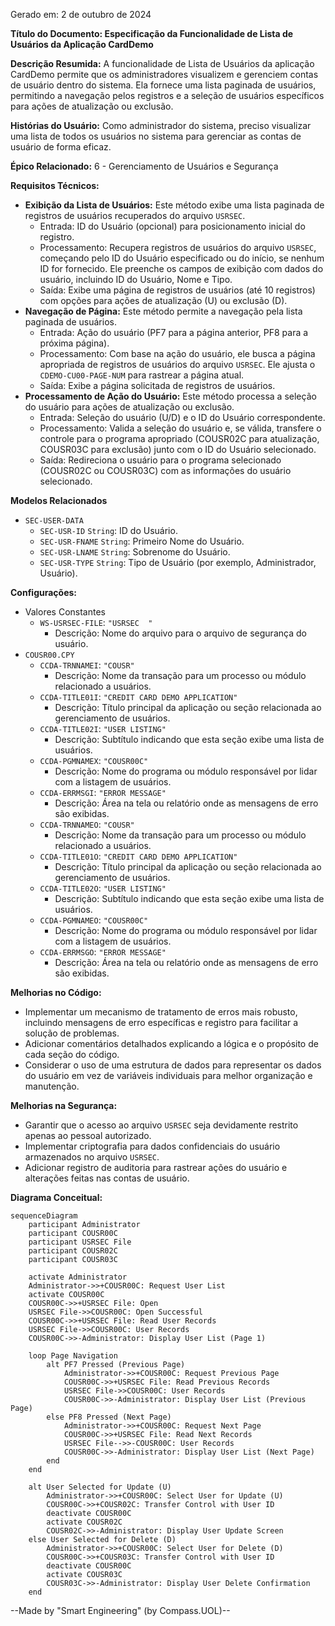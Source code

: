Gerado em: 2 de outubro de 2024

**Título do Documento: Especificação da Funcionalidade de Lista de Usuários da Aplicação CardDemo**

**Descrição Resumida:**
A funcionalidade de Lista de Usuários da aplicação CardDemo permite que os administradores visualizem e gerenciem contas de usuário dentro do sistema. Ela fornece uma lista paginada de usuários, permitindo a navegação pelos registros e a seleção de usuários específicos para ações de atualização ou exclusão.

**Histórias do Usuário:**
Como administrador do sistema, preciso visualizar uma lista de todos os usuários no sistema para gerenciar as contas de usuário de forma eficaz.

**Épico Relacionado:**
6 - Gerenciamento de Usuários e Segurança

**Requisitos Técnicos:**
- **Exibição da Lista de Usuários:** Este método exibe uma lista paginada de registros de usuários recuperados do arquivo `USRSEC`.
  - Entrada: ID do Usuário (opcional) para posicionamento inicial do registro.
  - Processamento: Recupera registros de usuários do arquivo `USRSEC`, começando pelo ID do Usuário especificado ou do início, se nenhum ID for fornecido. Ele preenche os campos de exibição com dados do usuário, incluindo ID do Usuário, Nome e Tipo.
  - Saída: Exibe uma página de registros de usuários (até 10 registros) com opções para ações de atualização (U) ou exclusão (D).
- **Navegação de Página:** Este método permite a navegação pela lista paginada de usuários.
  - Entrada: Ação do usuário (PF7 para a página anterior, PF8 para a próxima página).
  - Processamento: Com base na ação do usuário, ele busca a página apropriada de registros de usuários do arquivo `USRSEC`. Ele ajusta o `CDEMO-CU00-PAGE-NUM` para rastrear a página atual.
  - Saída: Exibe a página solicitada de registros de usuários.
- **Processamento de Ação do Usuário:** Este método processa a seleção do usuário para ações de atualização ou exclusão.
  - Entrada: Seleção do usuário (U/D) e o ID do Usuário correspondente.
  - Processamento: Valida a seleção do usuário e, se válida, transfere o controle para o programa apropriado (COUSR02C para atualização, COUSR03C para exclusão) junto com o ID do Usuário selecionado.
  - Saída: Redireciona o usuário para o programa selecionado (COUSR02C ou COUSR03C) com as informações do usuário selecionado.

**Modelos Relacionados**
- `SEC-USER-DATA`
  - `SEC-USR-ID` `String`: ID do Usuário.
  - `SEC-USR-FNAME` `String`: Primeiro Nome do Usuário.
  - `SEC-USR-LNAME` `String`: Sobrenome do Usuário.
  - `SEC-USR-TYPE` `String`: Tipo de Usuário (por exemplo, Administrador, Usuário).

**Configurações:**
- Valores Constantes
  - `WS-USRSEC-FILE`: `"USRSEC  "`
	- Descrição: Nome do arquivo para o arquivo de segurança do usuário.
- `COUSR00.CPY`
  - `CCDA-TRNNAMEI`: `"COUSR"`
	- Descrição: Nome da transação para um processo ou módulo relacionado a usuários.
  - `CCDA-TITLE01I`: `"CREDIT CARD DEMO APPLICATION"`
	- Descrição: Título principal da aplicação ou seção relacionada ao gerenciamento de usuários.
  - `CCDA-TITLE02I`: `"USER LISTING"`
	- Descrição: Subtítulo indicando que esta seção exibe uma lista de usuários.
  - `CCDA-PGMNAMEX`: `"COUSR00C"`
	- Descrição: Nome do programa ou módulo responsável por lidar com a listagem de usuários.
  - `CCDA-ERRMSGI`: `"ERROR MESSAGE"`
	- Descrição: Área na tela ou relatório onde as mensagens de erro são exibidas.
  - `CCDA-TRNNAMEO`: `"COUSR"`
	- Descrição: Nome da transação para um processo ou módulo relacionado a usuários.
  - `CCDA-TITLE01O`: `"CREDIT CARD DEMO APPLICATION"`
	- Descrição: Título principal da aplicação ou seção relacionada ao gerenciamento de usuários.
  - `CCDA-TITLE02O`: `"USER LISTING"`
	- Descrição: Subtítulo indicando que esta seção exibe uma lista de usuários.
  - `CCDA-PGMNAMEO`: `"COUSR00C"`
	- Descrição: Nome do programa ou módulo responsável por lidar com a listagem de usuários.
  - `CCDA-ERRMSGO`: `"ERROR MESSAGE"`
	- Descrição: Área na tela ou relatório onde as mensagens de erro são exibidas.

**Melhorias no Código:**
- Implementar um mecanismo de tratamento de erros mais robusto, incluindo mensagens de erro específicas e registro para facilitar a solução de problemas.
- Adicionar comentários detalhados explicando a lógica e o propósito de cada seção do código.
- Considerar o uso de uma estrutura de dados para representar os dados do usuário em vez de variáveis individuais para melhor organização e manutenção.

**Melhorias na Segurança:**
- Garantir que o acesso ao arquivo `USRSEC` seja devidamente restrito apenas ao pessoal autorizado.
- Implementar criptografia para dados confidenciais do usuário armazenados no arquivo `USRSEC`.
- Adicionar registro de auditoria para rastrear ações do usuário e alterações feitas nas contas de usuário.

**Diagrama Conceitual:**
```mermaid
sequenceDiagram
    participant Administrator
    participant COUSR00C
    participant USRSEC File
    participant COUSR02C
    participant COUSR03C

    activate Administrator
    Administrator->>+COUSR00C: Request User List
    activate COUSR00C
    COUSR00C->>+USRSEC File: Open
    USRSEC File->>COUSR00C: Open Successful
    COUSR00C->>+USRSEC File: Read User Records
    USRSEC File->>COUSR00C: User Records
    COUSR00C->>-Administrator: Display User List (Page 1)

    loop Page Navigation
        alt PF7 Pressed (Previous Page)
            Administrator->>+COUSR00C: Request Previous Page
            COUSR00C->>+USRSEC File: Read Previous Records
            USRSEC File->>COUSR00C: User Records
            COUSR00C->>-Administrator: Display User List (Previous Page)
        else PF8 Pressed (Next Page)
            Administrator->>+COUSR00C: Request Next Page
            COUSR00C->>+USRSEC File: Read Next Records
            USRSEC File-->>-COUSR00C: User Records
            COUSR00C->>-Administrator: Display User List (Next Page)
        end
    end

    alt User Selected for Update (U)
        Administrator->>+COUSR00C: Select User for Update (U)
        COUSR00C->>+COUSR02C: Transfer Control with User ID
        deactivate COUSR00C
        activate COUSR02C
        COUSR02C->>-Administrator: Display User Update Screen
    else User Selected for Delete (D)
        Administrator->>+COUSR00C: Select User for Delete (D)
        COUSR00C->>+COUSR03C: Transfer Control with User ID
        deactivate COUSR00C
        activate COUSR03C
        COUSR03C->>-Administrator: Display User Delete Confirmation
    end
```

--Made by "Smart Engineering" (by Compass.UOL)--